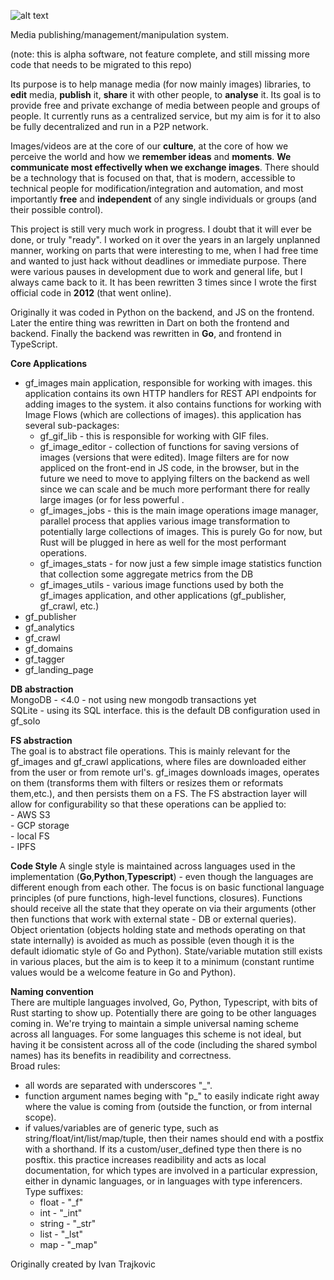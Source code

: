 

![alt text](http://gf--img.s3-website-us-east-1.amazonaws.com/gf_logo_0.3.png "GloFlow logo")

Media publishing/management/manipulation system.

(note: this is alpha software, not feature complete, and still missing more code that needs to be migrated to this repo)

Its purpose is to help manage media (for now mainly images) libraries, to **edit** media, **publish** it, **share** it with other people, to **analyse** it. 
Its goal is to provide free and private exchange of media between people and groups of people. It currently runs as a centralized service, but my aim is for it to also be fully decentralized and run in a P2P network. 

Images/videos are at the core of our **culture**, at the core of how we perceive the world and how we **remember ideas** and **moments**. **We communicate most effectivelly when we exchange images**. There should be a technology that is focused on that, that is modern, accessible to technical people for modification/integration and automation, and most importantly **free** and **independent** of any single individuals or groups (and their possible control).

This project is still very much work in progress. I doubt that it will ever be done, or truly "ready". I worked on it over the years in an largely unplanned manner, working on parts that were interesting to me, when I had free time and wanted to just hack without deadlines or immediate purpose. There were various pauses in development due to work and general life, but I always came back to it. 
It has been rewritten 3 times since I wrote the first official code in **2012** (that went online). 

Originally it was coded in Python on the backend, and JS on the frontend. Later the entire thing was rewritten in Dart on both the frontend and backend. Finally the backend was rewritten in **Go**, and frontend in TypeScript. 







**Core Applications**


- gf_images
main application, responsible for working with images. this application contains its own HTTP handlers for REST API endpoints for adding images to the system. it also contains functions for working with Image Flows (which are collections of images). this application has several sub-packages:
    - gf_gif_lib - this is responsible for working with GIF files.
    - gf_image_editor - collection of functions for saving versions of images (versions that were edited). Image filters are for now appliced on the front-end in JS code, in the browser, but in the future we need to move to applying filters on the backend as well since we can scale and be much more performant there for really large images (or for less powerful .
    - gf_images_jobs - this is the main image operations image manager, parallel process that applies various image transformation to potentially large collections of images. This is purely Go for now, but Rust will be plugged in here as well for the most performant operations.
    - gf_images_stats - for now just a few simple image statistics function that collection some aggregate metrics from the DB
    - gf_images_utils - various image functions used by both the gf_images application, and other applications (gf_publisher, gf_crawl, etc.) 
- gf_publisher
- gf_analytics
- gf_crawl
- gf_domains
- gf_tagger
- gf_landing_page



**DB abstraction**  
MongoDB - <4.0 - not using new mongodb transactions yet  
SQLite  - using its SQL interface. this is the default DB configuration used in gf_solo  



**FS abstraction**  
The goal is to abstract file operations. This is mainly relevant for the gf_images and gf_crawl applications, where files are downloaded either from the user or from remote url's. 
gf_images downloads images, operates on them (transforms them with filters or resizes them or reformats them,etc.), and then persists them on a FS. The FS abstraction layer will allow
for configurability so that these operations can be applied to:  
    - AWS S3  
    - GCP storage  
    - local FS  
    - IPFS  

**Code Style**
A single style is maintained across languages used in the implementation (**Go**,**Python**,**Typescript**) - even though the languages are different enough from each other. 
The focus is on basic functional language principles (of pure functions, high-level functions, closures). Functions should receive all the state that they operate on via their arguments (other then functions that work with external state - DB or external queries). Object orientation (objects holding state and methods operating on that state internally) is avoided as much as possible (even though it is the default idiomatic style of Go and Python). State/variable mutation still exists in various places, but the aim is to keep it to a minimum (constant runtime values would be a welcome feature in Go and Python). 

**Naming convention**  
There are multiple languages involved, Go, Python, Typescript, with bits of Rust starting to show up. Potentially there are going to be other languages coming in. We're trying to maintain a simple universal naming scheme across all languages. For some languages this scheme is not ideal, but having it be consistent across all of the code (including the shared symbol names) has its benefits in readibility and correctness.  
Broad rules:
- all words are separated with underscores "_".
- function argument names beging with "p_" to easily indicate right away where the value is coming from (outside the function, or from internal scope).
- if values/variables are of generic type, such as string/float/int/list/map/tuple, then their names should end with a postfix with a shorthand. If its a custom/user_defined type 
  then there is no posftix. this practice increases readibility and acts as local documentation, for which types are involved in a particular expression, either in dynamic languages,
  or in languages with type inferencers.  
  Type suffixes:
    - float  - "_f"  
    - int    - "_int"  
    - string - "_str"  
    - list   - "_lst"  
    - map    - "_map"  
    


Originally created by Ivan Trajkovic
